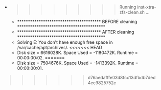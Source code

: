 * >>>>>>>>> Running inst-xtra-zfs-clean.sh ...
  * ***************************************  BEFORE cleaning  *****************************************
  * ***************************************  AFTER cleaning  *****************************************
  * Solving E: You don't have enough free space in /var/cache/apt/archives/.
<<<<<<< HEAD
  * Disk size = 6616028K. Space Used = -1180472K. Runtime = 00:00:00:02.
=======
  * Disk size = 7504676K. Space Used = -1413392K. Runtime = 00:00:00:01.
>>>>>>> d76aedafffe03d8fcc13dfbdb7ded4ec9825752c
